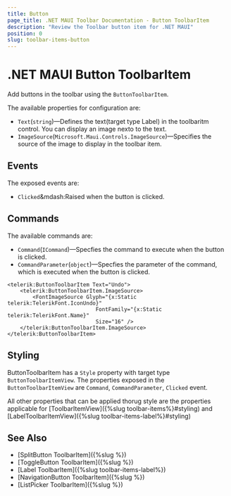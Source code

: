 ```yaml
---
title: Button
page_title: .NET MAUI Toolbar Documentation - Button ToolbarItem
description: "Review the Toolbar button item for .NET MAUI"
position: 0
slug: toolbar-items-button
---
```


# .NET MAUI Button ToolbarItem

Add buttons in the toolbar using the `ButtonToolbarItem`.

The available properties for configuration are:

* `Text`(`string`)&mdash;Defines the text(target type Label) in the toolbaritm control. You can display an image nexto to the text.
* `ImageSource`(`Microsoft.Maui.Controls.ImageSource`)&mdash;Specifies the source of the image to display in the toolbar item.

## Events

The exposed events are:

* `Clicked`&mdash:Raised when the button is clicked.

## Commands

The available commands are:

* `Command`(`ICommand`)&mdash;Specfies the command to execute when the button is clicked.
* `CommandParameter`(`object`)&mdash;Specfies the parameter of the command, which is executed when the button is clicked.

```XAML
<telerik:ButtonToolbarItem Text="Undo">
    <telerik:ButtonToolbarItem.ImageSource>
        <FontImageSource Glyph="{x:Static telerik:TelerikFont.IconUndo}"
                            FontFamily="{x:Static telerik:TelerikFont.Name}"
                            Size="16" />
    </telerik:ButtonToolbarItem.ImageSource>
</telerik:ButtonToolbarItem>
```

## Styling

ButtonToolbarItem has a `Style` property with target type `ButtonToolbarItemView`. The properties exposed in the `ButtonToolbarItemView` are `Command`, `CommandParameter`, `Clicked` event.

All other properties that can be applied thorug style are the properties applicable for [ToolbarItemView]({%slug toolbar-items%}#styling) and [LabelToolbarItemView]({%slug toolbar-items-label%}#styling)

<snippet id='imageeditor-styling-button-toolbar-style'/>

## See Also

- [SplitButton ToolbarItem]({%slug %})
- [ToggleButton ToolbarItem]({%slug %})
- [Label ToolbarItem]({%slug toolbar-items-label%})
- [NavigationButton ToolbarItem]({%slug %})
- [ListPicker ToolbarItem]({%slug %})

